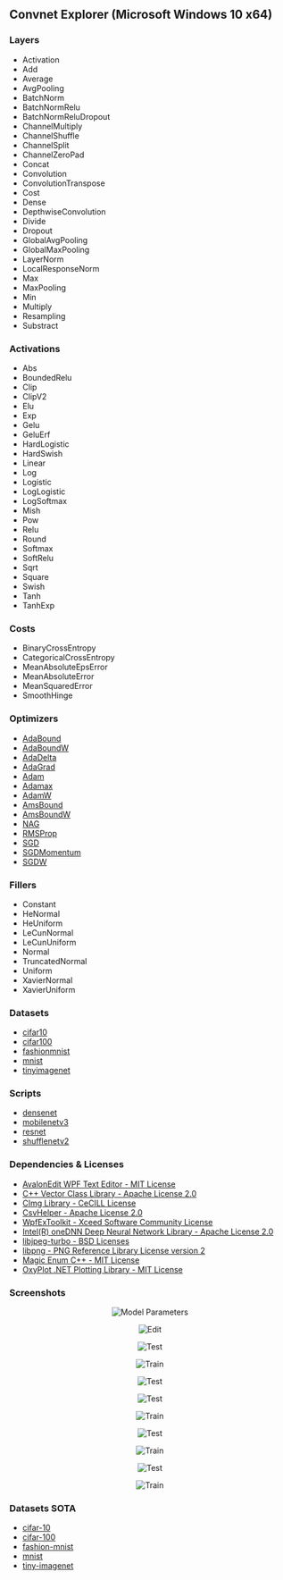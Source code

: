 ## Convnet Explorer (Microsoft Windows 10 x64)

### Layers
* Activation
* Add
* Average
* AvgPooling
* BatchNorm
* BatchNormRelu
* BatchNormReluDropout
* ChannelMultiply
* ChannelShuffle
* ChannelSplit
* ChannelZeroPad
* Concat
* Convolution
* ConvolutionTranspose
* Cost
* Dense
* DepthwiseConvolution
* Divide
* Dropout
* GlobalAvgPooling
* GlobalMaxPooling
* LayerNorm
* LocalResponseNorm
* Max
* MaxPooling
* Min
* Multiply
* Resampling
* Substract

### Activations
* Abs
* BoundedRelu
* Clip
* ClipV2
* Elu
* Exp
* Gelu
* GeluErf
* HardLogistic
* HardSwish
* Linear
* Log
* Logistic
* LogLogistic
* LogSoftmax
* Mish
* Pow
* Relu
* Round
* Softmax
* SoftRelu
* Sqrt
* Square
* Swish
* Tanh
* TanhExp

### Costs
* BinaryCrossEntropy
* CategoricalCrossEntropy
* MeanAbsoluteEpsError
* MeanAbsoluteError
* MeanSquaredError
* SmoothHinge

### Optimizers
* [AdaBound](https://arxiv.org/abs/1902.09843)
* [AdaBoundW](https://arxiv.org/abs/1902.09843)
* [AdaDelta](https://arxiv.org/pdf/1609.04747.pdf)
* [AdaGrad](https://arxiv.org/pdf/1609.04747.pdf)
* [Adam](https://arxiv.org/abs/1412.6980)
* [Adamax](https://arxiv.org/pdf/1609.04747.pdf)
* [AdamW](https://arxiv.org/abs/1711.05101)
* [AmsBound](https://arxiv.org/abs/1902.09843)
* [AmsBoundW](https://arxiv.org/abs/1902.09843)
* [NAG](https://arxiv.org/abs/1607.01981)
* [RMSProp](https://arxiv.org/pdf/1609.04747.pdf)
* [SGD](https://arxiv.org/pdf/1609.04747.pdf)
* [SGDMomentum](https://arxiv.org/pdf/1609.04747.pdf)
* [SGDW](https://arxiv.org/abs/1711.05101)

### Fillers
* Constant
* HeNormal
* HeUniform
* LeCunNormal
* LeCunUniform
* Normal
* TruncatedNormal
* Uniform
* XavierNormal
* XavierUniform

### Datasets
* [cifar10](https://www.cs.toronto.edu/~kriz/cifar.html)
* [cifar100](https://www.cs.toronto.edu/~kriz/cifar.html)
* [fashionmnist](https://github.com/zalandoresearch/fashion-mnist)
* [mnist](http://yann.lecun.com/exdb/mnist)
* [tinyimagenet](http://cs231n.stanford.edu/reports/2017/pdfs/930.pdf)

### Scripts
* [densenet](https://arxiv.org/abs/1608.06993)
* [mobilenetv3](https://arxiv.org/abs/1905.02244)
* [resnet](https://arxiv.org/abs/1605.07146)
* [shufflenetv2](https://arxiv.org/abs/1807.11164)

### Dependencies & Licenses
* [AvalonEdit WPF Text Editor - MIT License](https://github.com/icsharpcode/AvalonEdit)
* [C++ Vector Class Library - Apache License 2.0](https://github.com/vectorclass)
* [CImg Library - CeCILL License](https://github.com/dtschump/CImg)
* [CsvHelper - Apache License 2.0](https://github.com/joshclose/csvhelper)
* [WpfExToolkit - Xceed Software Community License](https://github.com/dotnetprojects/WpfExtendedToolkit)
* [Intel(R) oneDNN Deep Neural Network Library - Apache License 2.0](https://github.com/oneapi-src/oneDNN)
* [libjpeg-turbo - BSD Licenses](https://github.com/libjpeg-turbo/libjpeg-turbo)
* [libpng - PNG Reference Library License version 2](https://github.com/glennrp/libpng)
* [Magic Enum C++ - MIT License](https://github.com/Neargye/magic_enum)
* [OxyPlot .NET Plotting Library - MIT License](https://github.com/oxyplot/oxyplot/tree/master)

### Screenshots
<p align="center"><img src="https://github.com/zamir1001/convnet/blob/main/doc/model_parameters_cifar10.png" alt="Model Parameters" title="Model Parameters"/></p>
<p align="center"><img src="https://github.com/zamir1001/convnet/blob/main/doc/convnet_edit_cifar10.png" alt="Edit" title="Edit"/></p>
<p align="center"><img src="https://github.com/zamir1001/convnet/blob/main/doc/train_parameters_cifar10.png" alt="Test" title="Train Parameters"/></p>
<p align="center"><img src="https://github.com/zamir1001/convnet/blob/main/doc/convnet_train_cifar10.png" alt="Train" title="Train"/></p>
<p align="center"><img src="https://github.com/zamir1001/convnet/blob/main/doc/test_parameters_cifar10.png" alt="Test" title="Test Parameters"/></p>
<p align="center"><img src="https://github.com/zamir1001/convnet/blob/main/doc/convnet_test_cifar10.png" alt="Test" title="Test"/></p>
<p align="center"><img src="https://github.com/zamir1001/convnet/blob/main/doc/convnet_train_cifar100.png" alt="Train" title="Train"/></p>
<p align="center"><img src="https://github.com/zamir1001/convnet/blob/main/doc/convnet_test_cifar100.png" alt="Test" title="Test"/></p>
<p align="center"><img src="https://github.com/zamir1001/convnet/blob/main/doc/convnet_train_fashionmnist.png" alt="Train" title="Train"/></p>
<p align="center"><img src="https://github.com/zamir1001/convnet/blob/main/doc/convnet_test_fashionmnist.png" alt="Test" title="Test"/></p>
<p align="center"><img src="https://github.com/zamir1001/convnet/blob/main/doc/convnet_train_tinyimagenet.png" alt="Train" title="Train"/></p>

### Datasets SOTA
* [cifar-10](https://paperswithcode.com/sota/image-classification-on-cifar-10)
* [cifar-100](https://paperswithcode.com/sota/image-classification-on-cifar-100)
* [fashion-mnist](https://paperswithcode.com/sota/image-classification-on-fashion-mnist)
* [mnist](https://paperswithcode.com/sota/image-classification-on-mnist)
* [tiny-imagenet](https://paperswithcode.com/sota/image-classification-on-tiny-imagenet-1)
